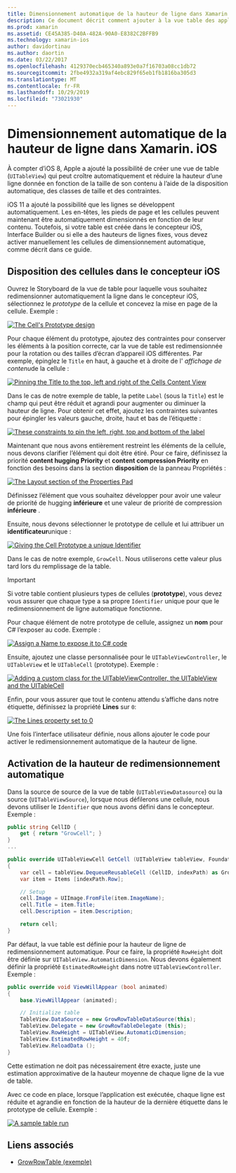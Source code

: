 ```yaml
---
title: Dimensionnement automatique de la hauteur de ligne dans Xamarin. iOS
description: Ce document décrit comment ajouter à la vue table des applications Xamarin. iOS les lignes dont les hauteurs varient en fonction du contenu. Il décrit la disposition des cellules dans le concepteur iOS et l’activation de la hauteur de redimensionnement automatique.
ms.prod: xamarin
ms.assetid: CE45A385-D40A-482A-90A0-E8382C2BFFB9
ms.technology: xamarin-ios
author: davidortinau
ms.author: daortin
ms.date: 03/22/2017
ms.openlocfilehash: 4129370ecb465340a893e0a7f16703a08cc1db72
ms.sourcegitcommit: 2fbe4932a319af4ebc829f65eb1fb1816ba305d3
ms.translationtype: MT
ms.contentlocale: fr-FR
ms.lasthandoff: 10/29/2019
ms.locfileid: "73021930"
---
```

# <a name="auto-sizing-row-height-in-xamarinios"></a>Dimensionnement automatique de la hauteur de ligne dans Xamarin. iOS

À compter d’iOS 8, Apple a ajouté la possibilité de créer une vue de table (`UITableView`) qui peut croître automatiquement et réduire la hauteur d’une ligne donnée en fonction de la taille de son contenu à l’aide de la disposition automatique, des classes de taille et des contraintes.

iOS 11 a ajouté la possibilité que les lignes se développent automatiquement. Les en-têtes, les pieds de page et les cellules peuvent maintenant être automatiquement dimensionnés en fonction de leur contenu. Toutefois, si votre table est créée dans le concepteur iOS, Interface Builder ou si elle a des hauteurs de lignes fixes, vous devez activer manuellement les cellules de dimensionnement automatique, comme décrit dans ce guide.

## <a name="cell-layout-in-the-ios-designer"></a>Disposition des cellules dans le concepteur iOS

Ouvrez le Storyboard de la vue de table pour laquelle vous souhaitez redimensionner automatiquement la ligne dans le concepteur iOS, sélectionnez le *prototype* de la cellule et concevez la mise en page de la cellule. Exemple :

[![](autosizing-row-height-images/table01.png "The Cell's Prototype design")](autosizing-row-height-images/table01.png#lightbox)

Pour chaque élément du prototype, ajoutez des contraintes pour conserver les éléments à la position correcte, car la vue de table est redimensionnée pour la rotation ou des tailles d’écran d’appareil iOS différentes. Par exemple, épinglez le `Title` en haut, à gauche et à droite de l' *affichage de contenu*de la cellule :

[![](autosizing-row-height-images/table02.png "Pinning the Title to the top, left and right of the Cells Content View")](autosizing-row-height-images/table02.png#lightbox)

Dans le cas de notre exemple de table, la petite `Label` (sous la `Title`) est le champ qui peut être réduit et agrandi pour augmenter ou diminuer la hauteur de ligne. Pour obtenir cet effet, ajoutez les contraintes suivantes pour épingler les valeurs gauche, droite, haut et bas de l’étiquette :

[![](autosizing-row-height-images/table03.png "These constraints to pin the left, right, top and bottom of the label")](autosizing-row-height-images/table03.png#lightbox)

Maintenant que nous avons entièrement restreint les éléments de la cellule, nous devons clarifier l’élément qui doit être étiré. Pour ce faire, définissez la priorité **content hugging Priority** et **content compression Priority** en fonction des besoins dans la section **disposition** de la panneau Propriétés :

[![](autosizing-row-height-images/table03a.png "The Layout section of the Properties Pad")](autosizing-row-height-images/table03a.png#lightbox)

Définissez l’élément que vous souhaitez développer pour avoir une valeur de priorité de hugging **inférieure** et une valeur de priorité de compression **inférieure** .

Ensuite, nous devons sélectionner le prototype de cellule et lui attribuer un **identificateur**unique :

[![](autosizing-row-height-images/table04.png "Giving the Cell Prototype a unique Identifier")](autosizing-row-height-images/table04.png#lightbox)

Dans le cas de notre exemple, `GrowCell`. Nous utiliserons cette valeur plus tard lors du remplissage de la table.

> [!IMPORTANT]
> Si votre table contient plusieurs types de cellules (**prototype**), vous devez vous assurer que chaque type a sa propre `Identifier` unique pour que le redimensionnement de ligne automatique fonctionne.

Pour chaque élément de notre prototype de cellule, assignez un **nom** pour C# l’exposer au code. Exemple :

[![](autosizing-row-height-images/table05.png "Assign a Name to expose it to C# code")](autosizing-row-height-images/table05.png#lightbox)

Ensuite, ajoutez une classe personnalisée pour le `UITableViewController`, le `UITableView` et le `UITableCell` (prototype). Exemple : 

[![](autosizing-row-height-images/table06.png "Adding a custom class for the UITableViewController, the UITableView and the UITableCell")](autosizing-row-height-images/table06.png#lightbox)

Enfin, pour vous assurer que tout le contenu attendu s’affiche dans notre étiquette, définissez la propriété **Lines** sur `0`:

[![](autosizing-row-height-images/table06.png "The Lines property set to 0")](autosizing-row-height-images/table06a.png#lightbox)

Une fois l’interface utilisateur définie, nous allons ajouter le code pour activer le redimensionnement automatique de la hauteur de ligne.

## <a name="enabling-auto-resizing-height"></a>Activation de la hauteur de redimensionnement automatique

Dans la source de source de la vue de table (`UITableViewDatasource`) ou la source (`UITableViewSource`), lorsque nous défilerons une cellule, nous devons utiliser le `Identifier` que nous avons défini dans le concepteur. Exemple :

```csharp
public string CellID {
    get { return "GrowCell"; }
}
...

public override UITableViewCell GetCell (UITableView tableView, Foundation.NSIndexPath indexPath)
{
    var cell = tableView.DequeueReusableCell (CellID, indexPath) as GrowRowTableCell;
    var item = Items [indexPath.Row];

    // Setup
    cell.Image = UIImage.FromFile(item.ImageName);
    cell.Title = item.Title;
    cell.Description = item.Description;

    return cell;
}
```

Par défaut, la vue table est définie pour la hauteur de ligne de redimensionnement automatique. Pour ce faire, la propriété `RowHeight` doit être définie sur `UITableView.AutomaticDimension`. Nous devons également définir la propriété `EstimatedRowHeight` dans notre `UITableViewController`. Exemple :

```csharp
public override void ViewWillAppear (bool animated)
{
    base.ViewWillAppear (animated);

    // Initialize table
    TableView.DataSource = new GrowRowTableDataSource(this);
    TableView.Delegate = new GrowRowTableDelegate (this);
    TableView.RowHeight = UITableView.AutomaticDimension;
    TableView.EstimatedRowHeight = 40f;
    TableView.ReloadData ();
}
```

Cette estimation ne doit pas nécessairement être exacte, juste une estimation approximative de la hauteur moyenne de chaque ligne de la vue de table.

Avec ce code en place, lorsque l’application est exécutée, chaque ligne est réduite et agrandie en fonction de la hauteur de la dernière étiquette dans le prototype de cellule. Exemple :

[![](autosizing-row-height-images/table07.png "A sample table run")](autosizing-row-height-images/table07.png#lightbox)

## <a name="related-links"></a>Liens associés

- [GrowRowTable (exemple)](https://docs.microsoft.com/samples/xamarin/ios-samples/growrowtable)

